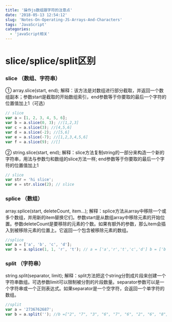 ```yaml
---
title: '操作js数组跟字符的注意点'
date: '2018-05-13 12:54:12'
slug: 'Notes-On-Operating-JS-Arrays-And-Characters'
tags: 'JavaScript'
categories:
  - 'javaScript相关'
---
```


# slice/splice/split区别

### slice （数组、字符串）

① array.slice(start, end);
解释：该方法是对数组进行部分截取，并返回一个数组副本；参数start是截取的开始数组索引，end参数等于你要取的最后一个字符的位置值加上1（可选）

```javascript
// slice
var a = [1, 2, 3, 4, 5, 6];
var b = a.slice(0, 3); //[1,2,3]
var c = a.slice(3); //[4,5,6]
var d = a.slice(-2); //[5,6]
var e = a.slice(-7); //[1,2,3,4,5,6]
var f = a.slice(9); //[]
```

② string.slice(start, end);
解释：slice方法复制string的一部分来构造一个新的字符串，用法与参数匀和数组的slice方法一样; end参数等于你要取的最后一个字符的位置值加上1

```javascript
// slice
var str = 'hi slice';
var e = str.slice(2); // slice
```

### splice （数组）

array.splice(start, deleteCount, item...);
解释：splice方法从array中移除一个或多个数组，并用新的item替换它们。参数start是从数组array中移除元素的开始位置。参数deleteCount是要移除的元素的个数。如果有额外的参数，那么item会插入到被移除元素的位置上。它返回一个包含被移除元素的数组。

```javascript
//splice
var a = ['a', 'b', 'c', 'd'];
var b = a.splice(1, 1, 'r', 't'); // a = ['a','r','t','c','d'] b = ['b']
```

### split （字符串）

string.split(separator, limit);
解释：split方法把这个string分割成片段来创建一个字符串数组。可选参数limit可以限制被分割的片段数量。separator参数可以是一个字符串或一个正则表达式。如果separator是一个空字符，会返回一个单字符的数组。

```javascript
//split
var a = '2736762687';
var b = a.split(''); //b =["2", "7", "3", "6", "7", "6", "2", "6", "8", "7"] a = '2736762687';
```
